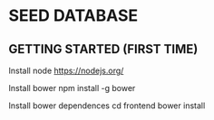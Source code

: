 # SEED DATABASE
## GETTING STARTED (FIRST TIME)
Install node https://nodejs.org/

Install bower
	npm install -g bower

Install bower dependences
 	cd frontend
	bower install
